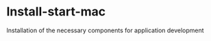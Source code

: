 Install-start-mac
=================

Installation of the necessary components for application development
